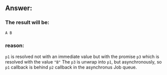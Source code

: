 ## Answer:

### The result will be:

```javascript
A B
```

### reason:

`p1` is resolved not with an immediate value but with the promise `p3` which is resolved with the value `"B"` The `p3` is unwrap into `p1`, but asynchronously, so `p1` callback is behind `p2` callback in the asynchronus Job queue.
